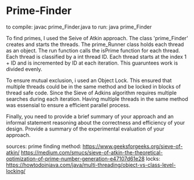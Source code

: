 # Prime-Finder
to compile: javac prime_Finder.java
to run: java prime_Finder

To find primes, I used the Seive of Atkin approach. The class 'prime_Finder' creates and starts the threads. The prime_Runner class holds each thread as an object. The run function calls the isPrime function for each thread. Each thread is classified by a int thread ID. Each thread starts at the index 1 + ID and is incremented by ID at each iteration. This guaruntees work is divided evenly. 

To ensure mutual exclusion, i used an Object Lock. This ensured that multiple threads could be in the same method and be locked in blocks of thread safe code. Since the Sieve of Adkins algorithm requires multiple searches during each iteration. Having multiple threads in the same method was essensial to ensure a efficient parallel process.


Finally, you need to provide a brief summary of your approach and an informal statement reasoning about the correctness and efficiency of your design. Provide a summary of the experimental evaluation of your approach.

sources:
prime finding method: 
    https://www.geeksforgeeks.org/sieve-of-atkin/
    https://medium.com/smucs/sieve-of-atkin-the-theoretical-optimization-of-prime-number-generation-e47107d61e28
locks:
    https://howtodoinjava.com/java/multi-threading/object-vs-class-level-locking/